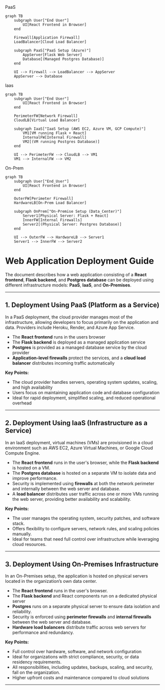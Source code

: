 PaaS
```mermaid
graph TB
    subgraph User["End User"]
        UI[React Frontend in Browser]
    end

    Firewall[Application Firewall]
    LoadBalancer[Cloud Load Balancer]

    subgraph PaaS["PaaS Setup (Azure)"]
        AppServer[Flask Web Server]
        Database[(Managed Postgres Database)]
    end

    UI --> Firewall --> LoadBalancer --> AppServer
    AppServer --> Database
```
Iaas
```mermaid
graph TB
    subgraph User["End User"]
        UI[React Frontend in Browser]
    end

    PerimeterFW[Network Firewall]
    CloudLB[Virtual Load Balancer]

    subgraph IaaS["IaaS Setup (AWS EC2, Azure VM, GCP Compute)"]
        VM1[VM running Flask + React]
        InternalFW[Internal Firewall]
        VM2[(VM running Postgres Database)]
    end

    UI --> PerimeterFW --> CloudLB --> VM1
    VM1 --> InternalFW --> VM2
```
On-Prem
```mermaid
graph TB
    subgraph User["End_User"]
        UI[React Frontend in Browser]
    end

    OuterFW[Perimeter Firewall]
    HardwareLB[On-Prem Load Balancer]

    subgraph OnPrem["On-Premise Setup (Data_Center)"]
        Server1[Physical Server: Flask + React]
        InnerFW[Internal Firewalls]
        Server2[(Physical Server: Postgres Database)]
    end

    UI --> OuterFW --> HardwareLB --> Server1
    Server1 --> InnerFW --> Server2
```
# Web Application Deployment Guide

The document describes how a web application consisting of a **React frontend**, **Flask backend**, and **Postgres database** can be deployed using different infrastructure models: **PaaS**, **IaaS**, and **On-Premises**.

---

## 1. Deployment Using PaaS (Platform as a Service)

In a PaaS deployment, the cloud provider manages most of the infrastructure, allowing developers to focus primarily on the application and data. Providers include Heroku, Render, and Azure App Service.

- The **React frontend** runs in the users browser 
- The **Flask backend** is deployed as a managed application service  
- **Postgres** is provided as a managed database service by the cloud provider
- **Application-level firewalls** protect the services, and a **cloud load balancer** distributes incoming traffic automatically

**Key Points:**  
- The cloud provider handles servers, operating system updates, scaling, and high availability 
- Users focus on maintaining application code and database configuration
- Ideal for rapid deployment, simplified scaling, and reduced operational overhead

---

## 2. Deployment Using IaaS (Infrastructure as a Service)

In an IaaS deployment, virtual machines (VMs) are provisioned in a cloud environment such as AWS EC2, Azure Virtual Machines, or Google Cloud Compute Engine.

- The **React frontend** runs in the user's browser, while the **Flask backend** is hosted on a VM.  
- The **Postgres database** is hosted on a separate VM to isolate data and improve performance.  
- Security is implemented using **firewalls** at both the network perimeter and internally between the web server and database.  
- A **load balancer** distributes user traffic across one or more VMs running the web server, providing better availability and scalability.

**Key Points:**  
- The user manages the operating system, security patches, and software stack.  
- Offers flexibility to configure servers, network rules, and scaling policies manually.  
- Ideal for teams that need full control over infrastructure while leveraging cloud resources.

---

## 3. Deployment Using On-Premises Infrastructure

In an On-Premises setup, the application is hosted on physical servers located in the organization’s own data center.

- The **React frontend** runs in the user's browser.  
- The **Flask backend** and React components run on a dedicated physical server 
- **Postgres** runs on a separate physical server to ensure data isolation and reliability.  
- Security is enforced using **perimeter firewalls** and **internal firewalls** between the web server and database.  
- **Hardware load balancers** distribute traffic across web servers for performance and redundancy.

**Key Points:**  
- Full control over hardware, software, and network configuration 
- Ideal for organizations with strict compliance, security, or data residency requirements.  
- All responsibilities, including updates, backups, scaling, and security, fall on the organization.  
- Higher upfront costs and maintenance compared to cloud solutions

---



